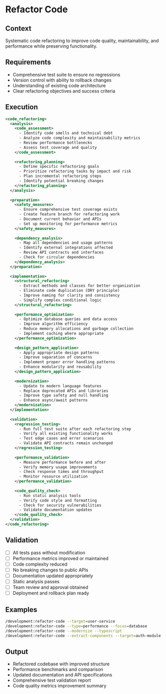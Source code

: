 # Refactor Code

## Context
Systematic code refactoring to improve code quality, maintainability, and performance while preserving functionality.

## Requirements
- Comprehensive test suite to ensure no regressions
- Version control with ability to rollback changes
- Understanding of existing code architecture
- Clear refactoring objectives and success criteria

## Execution
```xml
<code_refactoring>
  <analysis>
    <code_assessment>
      - Identify code smells and technical debt
      - Analyze code complexity and maintainability metrics
      - Review performance bottlenecks
      - Assess test coverage and quality
    </code_assessment>
    
    <refactoring_planning>
      - Define specific refactoring goals
      - Prioritize refactoring tasks by impact and risk
      - Plan incremental refactoring steps
      - Identify potential breaking changes
    </refactoring_planning>
  </analysis>
  
  <preparation>
    <safety_measures>
      - Ensure comprehensive test coverage exists
      - Create feature branch for refactoring work
      - Document current behavior and APIs
      - Set up monitoring for performance metrics
    </safety_measures>
    
    <dependency_analysis>
      - Map all dependencies and usage patterns
      - Identify external integrations affected
      - Review API contracts and interfaces
      - Check for circular dependencies
    </dependency_analysis>
  </preparation>
  
  <implementation>
    <structural_refactoring>
      - Extract methods and classes for better organization
      - Eliminate code duplication (DRY principle)
      - Improve naming for clarity and consistency
      - Simplify complex conditional logic
    </structural_refactoring>
    
    <performance_optimization>
      - Optimize database queries and data access
      - Improve algorithm efficiency
      - Reduce memory allocations and garbage collection
      - Implement caching where appropriate
    </performance_optimization>
    
    <design_pattern_application>
      - Apply appropriate design patterns
      - Improve separation of concerns
      - Implement proper error handling patterns
      - Enhance modularity and reusability
    </design_pattern_application>
    
    <modernization>
      - Update to modern language features
      - Replace deprecated APIs and libraries
      - Improve type safety and null handling
      - Enhance async/await patterns
    </modernization>
  </implementation>
  
  <validation>
    <regression_testing>
      - Run full test suite after each refactoring step
      - Verify all existing functionality works
      - Test edge cases and error scenarios
      - Validate API contracts remain unchanged
    </regression_testing>
    
    <performance_validation>
      - Measure performance before and after
      - Verify memory usage improvements
      - Check response times and throughput
      - Monitor resource utilization
    </performance_validation>
    
    <code_quality_check>
      - Run static analysis tools
      - Verify code style and formatting
      - Check for security vulnerabilities
      - Validate documentation updates
    </code_quality_check>
  </validation>
</code_refactoring>
```

## Validation
- [ ] All tests pass without modification
- [ ] Performance metrics improved or maintained
- [ ] Code complexity reduced
- [ ] No breaking changes to public APIs
- [ ] Documentation updated appropriately
- [ ] Static analysis passes
- [ ] Team review and approval obtained
- [ ] Deployment and rollback plan ready

## Examples
```bash
/development:refactor-code --target=user-service
/development:refactor-code --type=performance --focus=database
/development:refactor-code --modernize --typescript
/development:refactor-code --extract-components --target=auth-module
```

## Output
- Refactored codebase with improved structure
- Performance benchmarks and comparison
- Updated documentation and API specifications
- Comprehensive test validation report
- Code quality metrics improvement summary